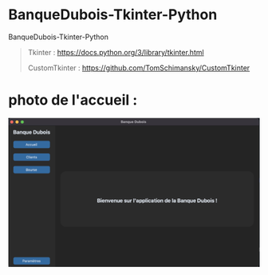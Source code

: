 # BanqueDubois-Tkinter-Python
BanqueDubois-Tkinter-Python

> Tkinter : https://docs.python.org/3/library/tkinter.html
>
> CustomTkinter : https://github.com/TomSchimansky/CustomTkinter

# photo de l'accueil :
![accueil](https://github.com/JM-command/BanqueDubois-Tkinter-Python/blob/main/doc/images/Accueil%20-%2016%20mars.png)